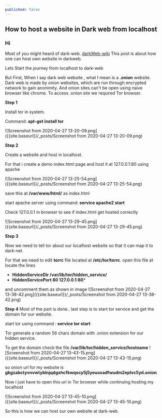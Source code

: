 ```yaml
---
published: false
---
```

## How to host a website in Dark web from localhost

### Hi 

Most of you might heard of dark-web. [darkWeb-wiki](https://en.wikipedia.org/wiki/Dark_web) This post is about how one can host own website in darkweb.

Lets Start the journey from localhost to dark-web

But First, When I say dark web website , what I mean is a **.onion** website. Dark web is made by onion websites, which are run through encrypted network to gain anonimity. And onion sites can't be open using naive browser like chrome. To access .onion site we required Tor browser.

**Step 1**

Install tor in system.

Command: **apt-get install tor**

![Screenshot from 2020-04-27 13-20-09.png]({{site.baseurl}}/_posts/Screenshot from 2020-04-27 13-20-09.png)


**Step 2**

Create a website and host in localhost.

For that i create a demo index.html page and host it at 127.0.0.1:80 using apache

![Screenshot from 2020-04-27 13-25-54.png]({{site.baseurl}}/_posts/Screenshot from 2020-04-27 13-25-54.png)

save this at **/var/www/html/** as index.html

start apache server using command: **service apache2 start**

Check 127.0.0.1 in browser to see if index.html get hosted correctly

![Screenshot from 2020-04-27 13-29-45.png]({{site.baseurl}}/_posts/Screenshot from 2020-04-27 13-29-45.png)


**Step 3**

Now we need to tell tor about our localhost website so that it can map it to dark-net.

For that we need to edit **torrc** file located at **/etc/tor/torrc**.
open this file at locate the lines 
- **HiddenServiceDir /var/lib/tor/hidden_service/**
- **HiddenServicePort 80 127.0.0.1:80***

and uncomment them as shown in image
![Screenshot from 2020-04-27 13-38-42.png]({{site.baseurl}}/_posts/Screenshot from 2020-04-27 13-38-42.png)

**Step 4** 
Most of the part is done.. last step is to start tor service and get the domain for our website.

start tor using command : **service tor start**

Tor generate a random 56 chars domain with .onion extension for our hidden service.

To get the domain check the file 
**/var/lib/tor/hidden_service/hostname**
![Screenshot from 2020-04-27 13-43-15.png]({{site.baseurl}}/_posts/Screenshot from 2020-04-27 13-43-15.png)

so onion url for my website is **gkgzabctyvnvwtyblnjqdgxhcfkwqscy5j5yeuoxadfwudm2eplvc5yd.onion**

Now i just have to open this url in Tor browser while continuing hosting my localhost

![Screenshot from 2020-04-27 13-45-10.png]({{site.baseurl}}/_posts/Screenshot from 2020-04-27 13-45-10.png)

So this is how we can host our own website at dark-web.



